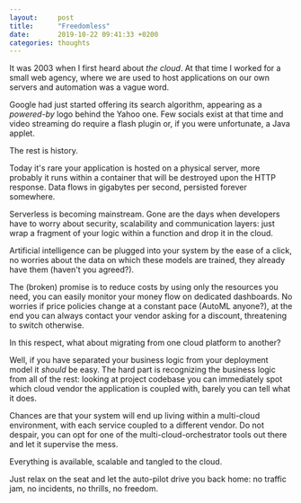 ```yaml
---
layout:     post
title:      "Freedomless"
date:       2019-10-22 09:41:33 +0200
categories: thoughts
---
```


It was 2003 when I first heard about *the cloud*. At that time I worked for a small web agency, where we are used to host applications on our own servers and automation was a vague word.

Google had just started offering its search algorithm, appearing as a *powered-by* logo behind the Yahoo one. Few socials exist at that time and video streaming do require a flash plugin or, if you were unfortunate, a Java applet.   

The rest is history.

Today it's rare your application is hosted on a physical server, more probably it runs within a container that will be destroyed upon the HTTP response. Data flows in gigabytes per second, persisted forever somewhere. 

Serverless is becoming mainstream. Gone are the days when developers have to worry about security, scalability and communication layers: just wrap a fragment of your logic within a function and drop it in the cloud.

Artificial intelligence can be plugged into your system by the ease of a click, no worries about the data on which these models are trained, they already have them (haven't you agreed?).

The (broken) promise is to reduce costs by using only the resources you need, you can easily monitor your money flow on dedicated dashboards. No worries if price policies change at a constant pace (AutoML anyone?), at the end you can always contact your vendor asking for a discount, threatening to switch otherwise.

In this respect, what about migrating from one cloud platform to another?  

Well, if you have separated your business logic from your deployment model it *should* be easy.  The hard part is recognizing the business logic from all of the rest: looking at project codebase you can immediately spot which cloud vendor the application is coupled with, barely you can tell what it does.

Chances are that your system will end up living within a multi-cloud environment, with each service coupled to a different vendor. Do not despair, you can opt for one of the multi-cloud-orchestrator tools out there and let it supervise the mess.

Everything is available, scalable and tangled to the cloud.  

Just relax on the seat and let the auto-pilot drive you back home: no traffic jam, no incidents, no thrills, no freedom.
